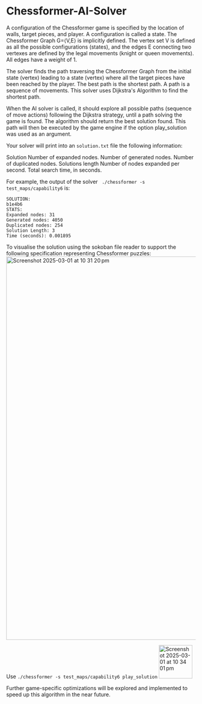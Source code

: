 # Chessformer-AI-Solver

A configuration of the Chessformer game is specified by the location of walls, target pieces, and player. A configuration is called a state. The Chessformer Graph G=⟨V,E⟩ is implicitly defined. The vertex set V is defined as all the possible configurations (states), and the edges E connecting two vertexes are defined by the legal movements (knight or queen movements). All edges have a weight of 1.

The solver finds the path traversing the Chessformer Graph from the initial state (vertex) leading to a state (vertex) where all the target pieces have been reached by the player. The best path is the shortest path. A path is a sequence of movements. This solver uses Dijkstra's Algorithm to find the shortest path.

When the AI solver is called, it should explore all possible paths (sequence of move actions) following the Dijkstra strategy, until a path solving the game is found. The algorithm should return the best solution found. This path will then be executed by the game engine if the option play_solution was used as an argument.

Your solver will print into an ```solution.txt``` file the following information: 

Solution
Number of expanded nodes.
Number of generated nodes.
Number of duplicated nodes.
Solutions length
Number of nodes expanded per second.
Total search time, in seconds.

For example, the output of the solver ``` ./chessformer -s test_maps/capability6``` is:

```
SOLUTION:
b1e4b6
STATS:
Expanded nodes: 31
Generated nodes: 4050
Duplicated nodes: 254
Solution Length: 3
Time (seconds): 0.001895
```

To visualise the solution using the sokoban file reader to support the following specification representing Chessformer puzzles:
<img width="1021" alt="Screenshot 2025-03-01 at 10 31 20 pm" src="https://github.com/user-attachments/assets/1a99cdc8-9a50-44ce-ad92-ed080c649d2c" />

Use ```./chessformer -s test_maps/capability6 play_solution```
<img width="89" alt="Screenshot 2025-03-01 at 10 34 01 pm" src="https://github.com/user-attachments/assets/1892e34f-d4b0-458a-99a1-de17368fd915" />


Further game-specific optimizations will be explored and implemented to speed up this algorithm in the near future.
